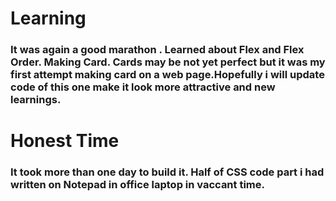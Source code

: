 # Learning 
### It was again a good marathon . Learned about Flex and Flex Order. Making Card. Cards may be not yet perfect but it was my first attempt making card on a web page.Hopefully i will update code of this one make it look more attractive and new learnings.
# Honest Time 
### It took more than one day to build it. Half of CSS code part i had written on Notepad in office laptop in vaccant time. 